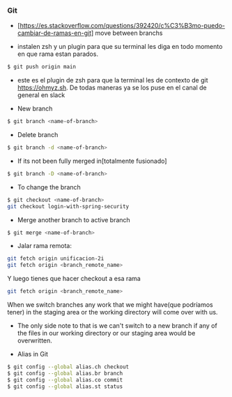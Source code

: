 ### Git

- [https://es.stackoverflow.com/questions/392420/c%C3%B3mo-puedo-cambiar-de-ramas-en-git] move between branchs
* instalen zsh y un plugin para que su terminal les diga en todo momento en que rama estan parados.
    
```bash
$ git push origin main
```

* este es el plugin de zsh para que la terminal les de contexto de git https://ohmyz.sh. De todas maneras ya se los puse en el canal de general en slack 

* New branch

```bash
$ git branch <name-of-branch>
```

* Delete branch
```bash
$ git branch -d <name-of-branch>
```

* If its not been fully merged in[totalmente fusionado]
```bash
$ git branch -D <name-of-branch>
```

* To change the branch
```bash
$ git checkout <name-of-branch>
git checkout login-with-spring-security
```

* Merge another branch to active branch
```bash
$ git merge <name-of-branch>
```

* Jalar rama remota:
```bash
git fetch origin unificacion-2i
git fetch origin <branch_remote_name>
```
Y luego tienes que hacer checkout a esa rama
```bash
git fetch origin <branch_remote_name>
```

When we switch branches any work that we might have(que podríamos tener) in the staging area or the working directory will come over with us.

* The only side note to that is we can't switch to a new branch if any of the files in our working directory or our staging area would be overwritten.


* Alias in Git
```bash
$ git config --global alias.ch checkout
$ git config --global alias.br branch
$ git config --global alias.co commit
$ git config --global alias.st status
```